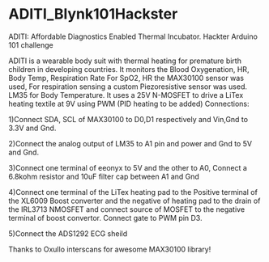 # ADITI_Blynk101Hackster
ADITI: Affordable Diagnostics Enabled Thermal Incubator. Hackter Arduino 101 challenge

ADITI is a wearable body suit with thermal heating for premature birth children in developing countries. It monitors the Blood Oxygenation, HR, Body Temp, Respiration Rate
For SpO2, HR the MAX30100 sensor was used, For respiration sensing a custom Piezoresistive sensor was used. LM35 for Body Temperature.
It uses a 25V N-MOSFET to drive a LiTex heating textile at 9V using PWM (PID heating to be added)
Connections: 


<n>1)Connect SDA, SCL of MAX30100 to D0,D1 respectively and Vin,Gnd to 3.3V and Gnd.</n>

2)Connect the analog output of LM35 to A1 pin and power and Gnd to 5V and Gnd.

3)Connect one terminal of eeonyx to 5V and the other to A0, Connect a 6.8kohm resistor and 10uF filter cap between A1 and Gnd

4)Connect one terminal of the LiTex heating pad to the Positive terminal of the XL6009 Boost converter and the negative of heating pad to the drain of the IRL3713 NMOSFET 
  and connect source of MOSFET to the negative terminal of boost convertor. Connect gate to PWM pin D3.
  
5)Connect the ADS1292 ECG sheild  
  
Thanks to Oxullo interscans for awesome MAX30100 library!
